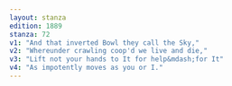 ```yaml
---
layout: stanza
edition: 1889
stanza: 72
v1: "And that inverted Bowl they call the Sky,"
v2: "Whereunder crawling coop'd we live and die,"
v3: "Lift not your hands to It for help&mdash;for It"
v4: "As impotently moves as you or I."
---
```


